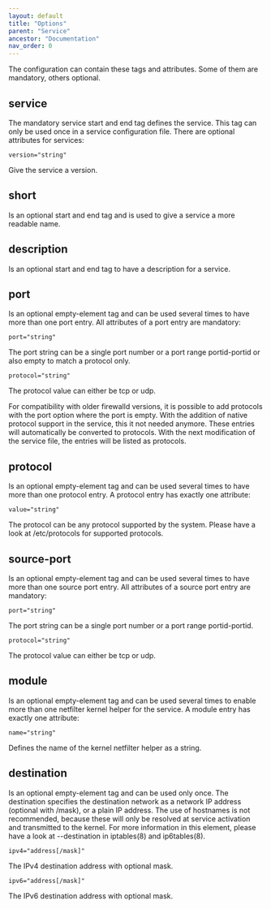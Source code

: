 ```yaml
---
layout: default
title: "Options"
parent: "Service"
ancestor: "Documentation"
nav_order: 0
---
```




The configuration can contain these tags and attributes. Some of them are mandatory, others optional. 

## service

The mandatory service start and end tag defines the service. This tag can only be used once in a service configuration file. There are optional attributes for services: 

    version="string"

Give the service a version. 

## short

Is an optional start and end tag and is used to give a service a more readable name.

## description

Is an optional start and end tag to have a description for a service.

## port

Is an optional empty-element tag and can be used several times to have more than one port entry. All attributes of a port entry are mandatory: 

    port="string"

The port string can be a single port number or a port range portid-portid or also empty to match a protocol only. 

    protocol="string"

The protocol value can either be tcp or udp. 

For compatibility with older firewalld versions, it is possible to add protocols with the port option where the port is empty. With the addition of native protocol support in the service, this it not needed anymore. These entries will automatically be converted to protocols. With the next modification of the service file, the entries will be listed as protocols. 

## protocol

Is an optional empty-element tag and can be used several times to have more than one protocol entry. A protocol entry has exactly one attribute: 

    value="string"

The protocol can be any protocol supported by the system. Please have a look at /etc/protocols for supported protocols. 

## source-port

Is an optional empty-element tag and can be used several times to have more than one source port entry. All attributes of a source port entry are mandatory: 

    port="string"

The port string can be a single port number or a port range portid-portid. 

    protocol="string"

The protocol value can either be tcp or udp. 

## module

Is an optional empty-element tag and can be used several times to enable more than one netfilter kernel helper for the service. A module entry has exactly one attribute: 

    name="string"

Defines the name of the kernel netfilter helper as a string. 

## destination

Is an optional empty-element tag and can be used only once. The destination specifies the destination network as a network IP address (optional with /mask), or a plain IP address. The use of hostnames is not recommended, because these will only be resolved at service activation and transmitted to the kernel. For more information in this element, please have a look at --destination in iptables(8) and ip6tables(8). 

    ipv4="address[/mask]"

The IPv4 destination address with optional mask. 

    ipv6="address[/mask]"

The IPv6 destination address with optional mask. 
